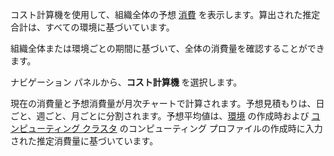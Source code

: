 コスト計算機を使用して、組織全体の予想 [消費](onj1682104977691.md) を表示します。算出された推定合計は、すべての環境に基づいています。

組織全体または環境ごとの期間に基づいて、全体の消費量を確認することができます。

ナビゲーション パネルから、**コスト計算機** を選択します。

現在の消費量と予想消費量が月次チャートで計算されます。予想見積もりは、日ごと、週ごと、月ごとに分割されます。予想平均値は、[環境](qiv1640281527006.md) の作成時および [コンピューティング クラスタ](dvl1640281718303.md) のコンピューティング プロファイルの作成時に入力された推定消費量に基づいています。
